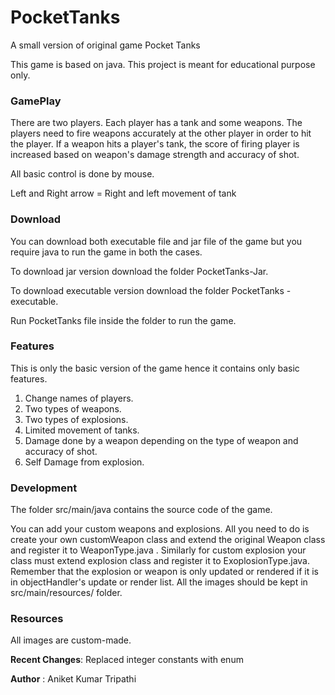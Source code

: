 # PocketTanks

A small version of original game Pocket Tanks


This game is based on java. This project is meant for educational purpose only. 
 
### GamePlay


There are two players. Each player has a tank and some weapons. The players need to fire weapons accurately at the other player in order to hit the player. If a weapon hits a player's tank, the score of firing player is increased based on weapon's damage strength and accuracy of shot.


All basic control is done by mouse. 

Left and Right arrow = Right and left movement of tank 


### Download


You can download both executable file and jar file of the game but you require java to run the game in both the cases.

To download jar version download the folder PocketTanks-Jar.

To download executable version download the folder PocketTanks - executable.

Run PocketTanks file inside the folder to run the game.


### Features
This is only the basic version of the game hence it contains only basic features.


1. Change names of players.
2. Two types of weapons.
3. Two types of explosions.
4. Limited movement of tanks.
5. Damage done by a weapon depending on the type of weapon and accuracy of shot.
6. Self Damage from explosion.
 

### Development
The folder src/main/java contains the source code of the game.

You can add your custom weapons and explosions. All you need to do is create your own customWeapon class and extend the original Weapon class and register it to WeaponType.java . Similarly for custom explosion your class must extend explosion class and register it to ExoplosionType.java. Remember that the explosion or weapon is only updated or rendered if it is in objectHandler's update or render list. All the images should be kept in src/main/resources/ folder.


### Resources
All images are custom-made. 


__Recent Changes__: Replaced integer constants with enum

__Author__ : Aniket Kumar Tripathi
